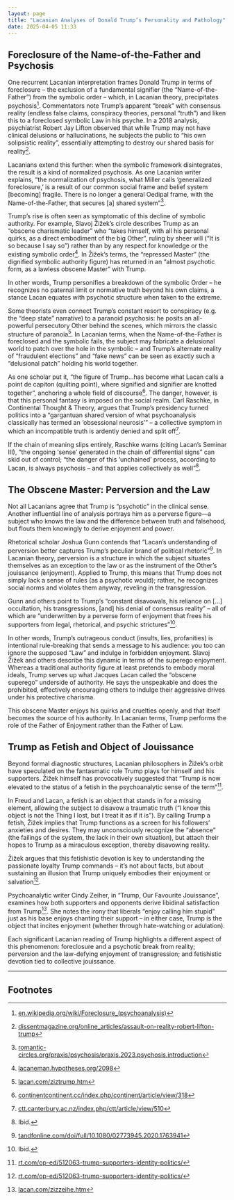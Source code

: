 ```yaml
---
layout: page
title: "Lacanian Analyses of Donald Trump’s Personality and Pathology"
date: 2025-04-05 11:33
---
```


## Foreclosure of the Name-of-the-Father and Psychosis

One recurrent Lacanian interpretation frames Donald Trump in terms of foreclosure – the exclusion of a fundamental signifier (the “Name-of-the-Father”) from the symbolic order – which, in Lacanian theory, precipitates psychosis[^1]. Commentators note Trump’s apparent “break” with consensus reality (endless false claims, conspiracy theories, personal “truth”) and liken this to a foreclosed symbolic Law in his psyche. In a 2018 analysis, psychiatrist Robert Jay Lifton observed that while Trump may not have clinical delusions or hallucinations, he subjects the public to “his own solipsistic reality”, essentially attempting to destroy our shared basis for reality[^2].

Lacanians extend this further: when the symbolic framework disintegrates, the result is a kind of normalized psychosis. As one Lacanian writer explains, “the normalization of psychosis, what Miller calls ‘generalized foreclosure,’ is a result of our common social frame and belief system [becoming] fragile. There is no longer a general Oedipal frame, with the Name-of-the-Father, that secures [a] shared system”[^3].

Trump’s rise is often seen as symptomatic of this decline of symbolic authority. For example, Slavoj Žižek’s circle describes Trump as an “obscene charismatic leader” who “takes himself, with all his personal quirks, as a direct embodiment of the big Other”, ruling by sheer will (“It is so because I say so”) rather than by any respect for knowledge or the existing symbolic order[^4]. In Žižek’s terms, the “repressed Master” (the dignified symbolic authority figure) has returned in an “almost psychotic form, as a lawless obscene Master” with Trump.

In other words, Trump personifies a breakdown of the symbolic Order – he recognizes no paternal limit or normative truth beyond his own claims, a stance Lacan equates with psychotic structure when taken to the extreme.

Some theorists even connect Trump’s constant resort to conspiracy (e.g. the “deep state” narrative) to a paranoid psychosis: he posits an all-powerful persecutory Other behind the scenes, which mirrors the classic structure of paranoia[^5]. In Lacanian terms, when the Name-of-the-Father is foreclosed and the symbolic fails, the subject may fabricate a delusional world to patch over the hole in the symbolic – and Trump’s alternate reality of “fraudulent elections” and “fake news” can be seen as exactly such a “delusional patch” holding his world together.

As one scholar put it, “the figure of Trump…has become what Lacan calls a point de capiton (quilting point), where signified and signifier are knotted together”, anchoring a whole field of discourse[^6]. The danger, however, is that this personal fantasy is imposed on the social realm. Carl Raschke, in Continental Thought & Theory, argues that Trump’s presidency turned politics into a “gargantuan shared version of what psychoanalysis classically has termed an ‘obsessional neurosis’” – a collective symptom in which an incompatible truth is ardently denied and split off[^7].

If the chain of meaning slips entirely, Raschke warns (citing Lacan’s Seminar III), “the ongoing ‘sense’ generated in the chain of differential signs” can skid out of control; “the danger of this ‘unchained’ process, according to Lacan, is always psychosis – and that applies collectively as well”[^8].

## The Obscene Master: Perversion and the Law

Not all Lacanians agree that Trump is “psychotic” in the clinical sense. Another influential line of analysis portrays him as a perverse figure—a subject who knows the law and the difference between truth and falsehood, but flouts them knowingly to derive enjoyment and power.

Rhetorical scholar Joshua Gunn contends that “Lacan’s understanding of perversion better captures Trump’s peculiar brand of political rhetoric”[^9]. In Lacanian theory, perversion is a structure in which the subject situates themselves as an exception to the law or as the instrument of the Other’s jouissance (enjoyment). Applied to Trump, this means that Trump does not simply lack a sense of rules (as a psychotic would); rather, he recognizes social norms and violates them anyway, reveling in the transgression.

Gunn and others point to Trump’s “constant disavowals, his reliance on […] occultation, his transgressions, [and] his denial of consensus reality” – all of which are “underwritten by a perverse form of enjoyment that frees his supporters from legal, rhetorical, and psychic strictures”[^10].

In other words, Trump’s outrageous conduct (insults, lies, profanities) is intentional rule-breaking that sends a message to his audience: you too can ignore the supposed “Law” and indulge in forbidden enjoyment. Slavoj Žižek and others describe this dynamic in terms of the superego enjoyment. Whereas a traditional authority figure at least pretends to embody moral ideals, Trump serves up what Jacques Lacan called the “obscene superego” underside of authority. He says the unspeakable and does the prohibited, effectively encouraging others to indulge their aggressive drives under his protective charisma.

This obscene Master enjoys his quirks and cruelties openly, and that itself becomes the source of his authority. In Lacanian terms, Trump performs the role of the Father of Enjoyment rather than the Father of Law.

## Trump as Fetish and Object of Jouissance

Beyond formal diagnostic structures, Lacanian philosophers in Žižek’s orbit have speculated on the fantasmatic role Trump plays for himself and his supporters. Žižek himself has provocatively suggested that “Trump is now elevated to the status of a fetish in the psychoanalytic sense of the term”[^11].

In Freud and Lacan, a fetish is an object that stands in for a missing element, allowing the subject to disavow a traumatic truth (“I know this object is not the Thing I lost, but I treat it as if it is”). By calling Trump a fetish, Žižek implies that Trump functions as a screen for his followers’ anxieties and desires. They may unconsciously recognize the “absence” (the failings of the system, the lack in their own situation), but attach their hopes to Trump as a miraculous exception, thereby disavowing reality.

Žižek argues that this fetishistic devotion is key to understanding the passionate loyalty Trump commands – it’s not about facts, but about sustaining an illusion that Trump uniquely embodies their enjoyment or salvation[^11].

Psychoanalytic writer Cindy Zeiher, in “Trump, Our Favourite Jouissance”, examines how both supporters and opponents derive libidinal satisfaction from Trump[^12]. She notes the irony that liberals “enjoy calling him stupid” just as his base enjoys chanting their support – in either case, Trump is the object that incites enjoyment (whether through hate-watching or adulation).

Each significant Lacanian reading of Trump highlights a different aspect of this phenomenon: foreclosure and a psychotic break from reality; perversion and the law-defying enjoyment of transgression; and fetishistic devotion tied to collective jouissance.

---

## Footnotes

[^1]: [en.wikipedia.org/wiki/Foreclosure_(psychoanalysis)](https://en.wikipedia.org/wiki/Foreclosure_(psychoanalysis))
[^2]: [dissentmagazine.org/online_articles/assault-on-reality-robert-lifton-trump](https://www.dissentmagazine.org/online_articles/assault-on-reality-robert-lifton-trump/)
[^3]: [romantic-circles.org/praxis/psychosis/praxis.2023.psychosis.introduction](https://romantic-circles.org/praxis/psychosis/praxis.2023.psychosis.introduction)
[^4]: [lacaneman.hypotheses.org/2098](https://lacaneman.hypotheses.org/2098)
[^5]: [lacan.com/ziztrump.htm](https://www.lacan.com/ziztrump.htm)
[^6]: [continentcontinent.cc/index.php/continent/article/view/318](https://continentcontinent.cc/index.php/continent/article/view/318)
[^7]: [ctt.canterbury.ac.nz/index.php/ctt/article/view/510](https://ctt.canterbury.ac.nz/index.php/ctt/article/view/510)
[^8]: Ibid.
[^9]: [tandfonline.com/doi/full/10.1080/02773945.2020.1763941](https://www.tandfonline.com/doi/full/10.1080/02773945.2020.1763941)
[^10]: Ibid.
[^11]: [rt.com/op-ed/512063-trump-supporters-identity-politics/](https://www.rt.com/op-ed/512063-trump-supporters-identity-politics/)
[^12]: [lacan.com/zizzeihe.htm](https://www.lacan.com/zizzeihe.htm)
